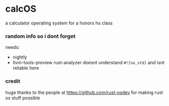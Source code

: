 # calcOS
a calculator operating system for a honors hs class

### random info so i dont forget
needs:
- nightly
- llvm-tools-preview
rust-analyzer doesnt understand `#![no_std]` and isnt reliable here

### credit
huge thanks to the people at https://github.com/rust-osdev for making rust os stuff possible